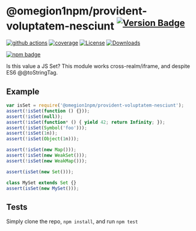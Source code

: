 # @omegion1npm/provident-voluptatem-nesciunt <sup>[![Version Badge][npm-version-svg]][package-url]</sup>

[![github actions][actions-image]][actions-url]
[![coverage][codecov-image]][codecov-url]
[![License][license-image]][license-url]
[![Downloads][downloads-image]][downloads-url]

[![npm badge][npm-badge-png]][package-url]

Is this value a JS Set? This module works cross-realm/iframe, and despite ES6 @@toStringTag.

## Example

```js
var isSet = require('@omegion1npm/provident-voluptatem-nesciunt');
assert(!isSet(function () {}));
assert(!isSet(null));
assert(!isSet(function* () { yield 42; return Infinity; });
assert(!isSet(Symbol('foo')));
assert(!isSet(1n));
assert(!isSet(Object(1n)));

assert(!isSet(new Map()));
assert(!isSet(new WeakSet()));
assert(!isSet(new WeakMap()));

assert(isSet(new Set()));

class MySet extends Set {}
assert(isSet(new MySet()));
```

## Tests
Simply clone the repo, `npm install`, and run `npm test`

[package-url]: https://npmjs.org/package/@omegion1npm/provident-voluptatem-nesciunt
[npm-version-svg]: https://versionbadg.es/inspect-js/@omegion1npm/provident-voluptatem-nesciunt.svg
[deps-svg]: https://david-dm.org/inspect-js/@omegion1npm/provident-voluptatem-nesciunt.svg
[deps-url]: https://david-dm.org/inspect-js/@omegion1npm/provident-voluptatem-nesciunt
[dev-deps-svg]: https://david-dm.org/inspect-js/@omegion1npm/provident-voluptatem-nesciunt/dev-status.svg
[dev-deps-url]: https://david-dm.org/inspect-js/@omegion1npm/provident-voluptatem-nesciunt#info=devDependencies
[npm-badge-png]: https://nodei.co/npm/@omegion1npm/provident-voluptatem-nesciunt.png?downloads=true&stars=true
[license-image]: https://img.shields.io/npm/l/@omegion1npm/provident-voluptatem-nesciunt.svg
[license-url]: LICENSE
[downloads-image]: https://img.shields.io/npm/dm/@omegion1npm/provident-voluptatem-nesciunt.svg
[downloads-url]: https://npm-stat.com/charts.html?package=@omegion1npm/provident-voluptatem-nesciunt
[codecov-image]: https://codecov.io/gh/inspect-js/@omegion1npm/provident-voluptatem-nesciunt/branch/main/graphs/badge.svg
[codecov-url]: https://app.codecov.io/gh/inspect-js/@omegion1npm/provident-voluptatem-nesciunt/
[actions-image]: https://img.shields.io/endpoint?url=https://github-actions-badge-u3jn4tfpocch.runkit.sh/inspect-js/@omegion1npm/provident-voluptatem-nesciunt
[actions-url]: https://github.com/omegion1npm/provident-voluptatem-nesciunt/actions
